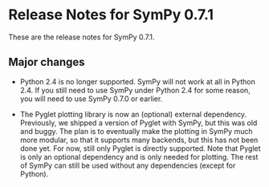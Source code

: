 # Release Notes for SymPy 0.7.1
These are the release notes for SymPy 0.7.1.

## Major changes

- Python 2.4 is no longer supported.  SymPy will not work at all in
Python 2.4.  If you still need to use SymPy under Python 2.4 for some
reason, you will need to use SymPy 0.7.0 or earlier.

- The Pyglet plotting library is now an (optional) external dependency. 
Previously, we shipped a version of Pyglet with SymPy, but this was old
and buggy.  The plan is to eventually make the plotting in SymPy much
more modular, so that it supports many backends, but this has not been
done yet.  For now, still only Pyglet is directly supported.  Note that
Pyglet is only an optional dependency and is only needed for plotting. 
The rest of SymPy can still be used without any dependencies (except for
Python).
